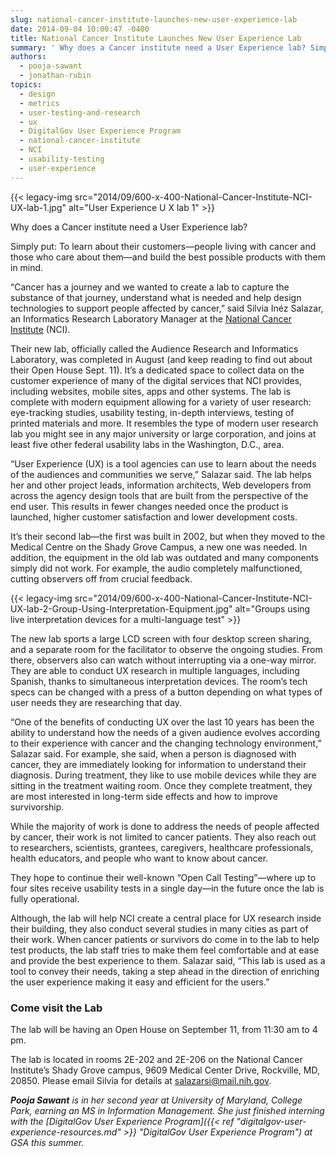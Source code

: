 ```yaml
---
slug: national-cancer-institute-launches-new-user-experience-lab
date: 2014-09-04 10:00:47 -0400
title: National Cancer Institute Launches New User Experience Lab
summary: ' Why does a Cancer institute need a User Experience lab? Simply put: To learn about their customers&mdash;people living with cancer and those who care about them&mdash;and build the best possible products with them in mind. &ldquo;Cancer has a journey and we wanted to create a'
authors:
  - pooja-sawant
  - jonathan-rubin
topics:
  - design
  - metrics
  - user-testing-and-research
  - ux
  - DigitalGov User Experience Program
  - national-cancer-institute
  - NCI
  - usability-testing
  - user-experience
---
```


{{< legacy-img src="2014/09/600-x-400-National-Cancer-Institute-NCI-UX-lab-1.jpg" alt="User Experience U X lab 1" >}}

Why does a Cancer institute need a User Experience lab?

Simply put: To learn about their customers—people living with cancer and those who care about them—and build the best possible products with them in mind.

“Cancer has a journey and we wanted to create a lab to capture the substance of that journey, understand what is needed and help design technologies to support people affected by cancer,” said Silvia Inéz Salazar, an Informatics Research Laboratory Manager at the [National Cancer Institute](http://www.cancer.gov/) (NCI).

Their new lab, officially called the Audience Research and Informatics Laboratory, was completed in August (and keep reading to find out about their Open House Sept. 11). It’s a dedicated space to collect data on the customer experience of many of the digital services that NCI provides, including websites, mobile sites, apps and other systems. The lab is complete with modern equipment allowing for a variety of user research: eye-tracking studies, usability testing, in-depth interviews, testing of printed materials and more. It resembles the type of modern user research lab you might see in any major university or large corporation, and joins at least five other federal usability labs in the Washington, D.C., area.

“User Experience (UX) is a tool agencies can use to learn about the needs of the audiences and communities we serve,” Salazar said. The lab helps her and other project leads, information architects, Web developers from across the agency design tools that are built from the perspective of the end user. This results in fewer changes needed once the product is launched, higher customer satisfaction and lower development costs.

It’s their second lab—the first was built in 2002, but when they moved to the Medical Centre on the Shady Grove Campus, a new one was needed. In addition, the equipment in the old lab was outdated and many components simply did not work. For example, the audio completely malfunctioned, cutting observers off from crucial feedback.

{{< legacy-img src="2014/09/600-x-400-National-Cancer-Institute-NCI-UX-lab-2-Group-Using-Interpretation-Equipment.jpg" alt="Groups using live interpretation devices for a multi-language test" >}}

The new lab sports a large LCD screen with four desktop screen sharing, and a separate room for the facilitator to observe the ongoing studies. From there, observers also can watch without interrupting via a one-way mirror. They are able to conduct UX research in multiple languages, including Spanish, thanks to simultaneous interpretation devices. The room’s tech specs can be changed with a press of a button depending on what types of user needs they are researching that day.

“One of the benefits of conducting UX over the last 10 years has been the ability to understand how the needs of a given audience evolves according to their experience with cancer and the changing technology environment,” Salazar said. For example, she said, when a person is diagnosed with cancer, they are immediately looking for information to understand their diagnosis. During treatment, they like to use mobile devices while they are sitting in the treatment waiting room. Once they complete treatment, they are most interested in long-term side effects and how to improve survivorship.

While the majority of work is done to address the needs of people affected by cancer, their work is not limited to cancer patients. They also reach out to researchers, scientists, grantees, caregivers, healthcare professionals, health educators, and people who want to know about cancer.

They hope to continue their well-known “Open Call Testing”—where up to four sites receive usability tests in a single day—in the future once the lab is fully operational.

Although, the lab will help NCI create a central place for UX research inside their building, they also conduct several studies in many cities as part of their work. When cancer patients or survivors do come in to the lab to help test products, the lab staff tries to make them feel comfortable and at ease and provide the best experience to them. Salazar said, “This lab is used as a tool to convey their needs, taking a step ahead in the direction of enriching the user experience making it easy and efficient for the users.”

### Come visit the Lab

The lab will be having an Open House on September 11, from 11:30 am to 4 pm.
  
The lab is located in rooms 2E-202 and 2E-206 on the National Cancer Institute’s Shady Grove campus, 9609 Medical Center Drive, Rockville, MD, 20850. Please email Silvia for details at <salazarsi@mail.nih.gov>.

_**Pooja Sawant** is in her second year at University of Maryland, College Park, earning an MS in Information Management. She just finished interning with the [DigitalGov User Experience Program]({{< ref "digitalgov-user-experience-resources.md" >}} "DigitalGov User Experience Program") at GSA this summer._

 